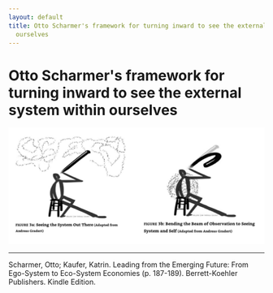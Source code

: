 ```yaml
---
layout: default
title: Otto Scharmer's framework for turning inward to see the external system within
  ourselves
---
```

# Otto Scharmer's framework for turning inward to see the external system within ourselves

![](media/cleanshot_2024-10-14-at-13-27-19@2x.png)

__________

Scharmer, Otto; Kaufer, Katrin. Leading from the Emerging Future: From Ego-System to Eco-System Economies (p. 187-189). Berrett-Koehler Publishers. Kindle Edition. 


